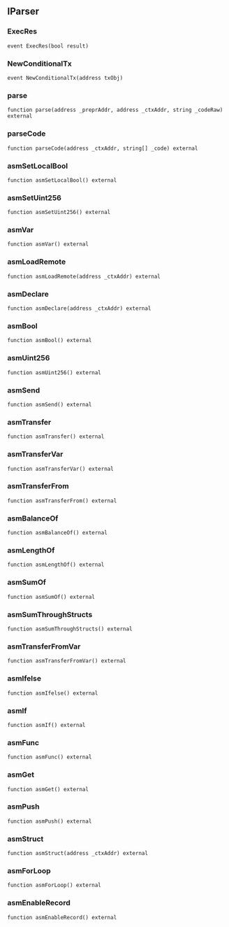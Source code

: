 ## IParser

### ExecRes

```solidity
event ExecRes(bool result)
```

### NewConditionalTx

```solidity
event NewConditionalTx(address txObj)
```

### parse

```solidity
function parse(address _preprAddr, address _ctxAddr, string _codeRaw) external
```

### parseCode

```solidity
function parseCode(address _ctxAddr, string[] _code) external
```

### asmSetLocalBool

```solidity
function asmSetLocalBool() external
```

### asmSetUint256

```solidity
function asmSetUint256() external
```

### asmVar

```solidity
function asmVar() external
```

### asmLoadRemote

```solidity
function asmLoadRemote(address _ctxAddr) external
```

### asmDeclare

```solidity
function asmDeclare(address _ctxAddr) external
```

### asmBool

```solidity
function asmBool() external
```

### asmUint256

```solidity
function asmUint256() external
```

### asmSend

```solidity
function asmSend() external
```

### asmTransfer

```solidity
function asmTransfer() external
```

### asmTransferVar

```solidity
function asmTransferVar() external
```

### asmTransferFrom

```solidity
function asmTransferFrom() external
```

### asmBalanceOf

```solidity
function asmBalanceOf() external
```

### asmLengthOf

```solidity
function asmLengthOf() external
```

### asmSumOf

```solidity
function asmSumOf() external
```

### asmSumThroughStructs

```solidity
function asmSumThroughStructs() external
```

### asmTransferFromVar

```solidity
function asmTransferFromVar() external
```

### asmIfelse

```solidity
function asmIfelse() external
```

### asmIf

```solidity
function asmIf() external
```

### asmFunc

```solidity
function asmFunc() external
```

### asmGet

```solidity
function asmGet() external
```

### asmPush

```solidity
function asmPush() external
```

### asmStruct

```solidity
function asmStruct(address _ctxAddr) external
```

### asmForLoop

```solidity
function asmForLoop() external
```

### asmEnableRecord

```solidity
function asmEnableRecord() external
```

